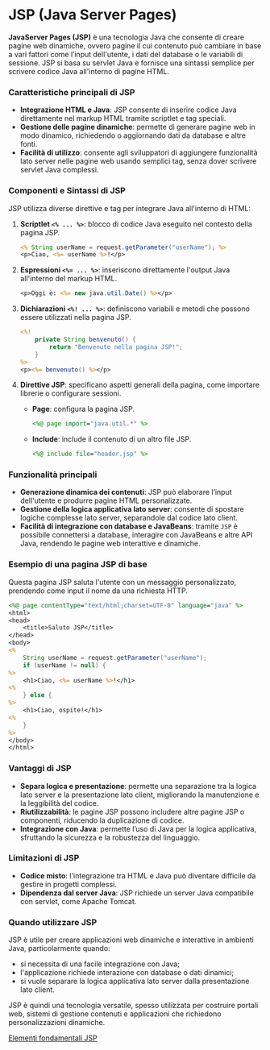 # JSP (Java Server Pages)

**JavaServer Pages (JSP)** è una tecnologia Java che consente di creare pagine web dinamiche, ovvero pagine il cui contenuto può cambiare in base a vari fattori come l’input dell'utente, i dati del database o le variabili di sessione. JSP si basa su servlet Java e fornisce una sintassi semplice per scrivere codice Java all'interno di pagine HTML.

### Caratteristiche principali di JSP

- **Integrazione HTML e Java**: JSP consente di inserire codice Java direttamente nel markup HTML tramite scriptlet e tag speciali.
- **Gestione delle pagine dinamiche**: permette di generare pagine web in modo dinamico, richiedendo o aggiornando dati da database e altre fonti.
- **Facilità di utilizzo**: consente agli sviluppatori di aggiungere funzionalità lato server nelle pagine web usando semplici tag, senza dover scrivere servlet Java complessi.
  
### Componenti e Sintassi di JSP

JSP utilizza diverse direttive e tag per integrare Java all'interno di HTML:

1. **Scriptlet `<% ... %>`**: blocco di codice Java eseguito nel contesto della pagina JSP.

   ```jsp
   <% String userName = request.getParameter("userName"); %>
   <p>Ciao, <%= userName %>!</p>
   ```

2. **Espressioni `<%= ... %>`**: inseriscono direttamente l'output Java all'interno del markup HTML.

   ```jsp
   <p>Oggi è: <%= new java.util.Date() %></p>
   ```

3. **Dichiarazioni `<%! ... %>`**: definiscono variabili e metodi che possono essere utilizzati nella pagina JSP.

   ```jsp
   <%!
       private String benvenuto() {
           return "Benvenuto nella pagina JSP!";
       }
   %>
   <p><%= benvenuto() %></p>
   ```

4. **Direttive JSP**: specificano aspetti generali della pagina, come importare librerie o configurare sessioni.
   - **Page**: configura la pagina JSP.

     ```jsp
     <%@ page import="java.util.*" %>
     ```

   - **Include**: include il contenuto di un altro file JSP.

     ```jsp
     <%@ include file="header.jsp" %>
     ```

### Funzionalità principali

- **Generazione dinamica dei contenuti**: JSP può elaborare l’input dell'utente e produrre pagine HTML personalizzate.
- **Gestione della logica applicativa lato server**: consente di spostare logiche complesse lato server, separandole dal codice lato client.
- **Facilità di integrazione con database e JavaBeans**: tramite `JSP` è possibile connettersi a database, interagire con JavaBeans e altre API Java, rendendo le pagine web interattive e dinamiche.

### Esempio di una pagina JSP di base

Questa pagina JSP saluta l'utente con un messaggio personalizzato, prendendo come input il nome da una richiesta HTTP.

```jsp
<%@ page contentType="text/html;charset=UTF-8" language="java" %>
<html>
<head>
    <title>Saluto JSP</title>
</head>
<body>
<%
    String userName = request.getParameter("userName");
    if (userName != null) {
%>
    <h1>Ciao, <%= userName %>!</h1>
<%
    } else {
%>
    <h1>Ciao, ospite!</h1>
<%
    }
%>
</body>
</html>
```

### Vantaggi di JSP

- **Separa logica e presentazione**: permette una separazione tra la logica lato server e la presentazione lato client, migliorando la manutenzione e la leggibilità del codice.
- **Riutilizzabilità**: le pagine JSP possono includere altre pagine JSP o componenti, riducendo la duplicazione di codice.
- **Integrazione con Java**: permette l’uso di Java per la logica applicativa, sfruttando la sicurezza e la robustezza del linguaggio.

### Limitazioni di JSP

- **Codice misto**: l'integrazione tra HTML e Java può diventare difficile da gestire in progetti complessi.
- **Dipendenza dal server Java**: JSP richiede un server Java compatibile con servlet, come Apache Tomcat.

### Quando utilizzare JSP

JSP è utile per creare applicazioni web dinamiche e interattive in ambienti Java, particolarmente quando:

- si necessita di una facile integrazione con Java;
- l'applicazione richiede interazione con database o dati dinamici;
- si vuole separare la logica applicativa lato server dalla presentazione lato client.

JSP è quindi una tecnologia versatile, spesso utilizzata per costruire portali web, sistemi di gestione contenuti e applicazioni che richiedono personalizzazioni dinamiche.

[Elementi fondamentali JSP](./053_JSP_Fondamenti.md)
